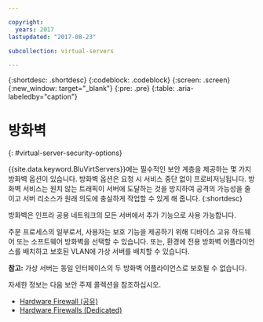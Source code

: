 ```yaml
---

copyright:
  years: 2017
lastupdated: "2017-08-23"

subcollection: virtual-servers

---
```


{:shortdesc: .shortdesc}
{:codeblock: .codeblock}
{:screen: .screen}
{:new_window: target="_blank"}
{:pre: .pre}
{:table: .aria-labeledby="caption"}


# 방화벽
{: #virtual-server-security-options}

{{site.data.keyword.BluVirtServers}}에는 필수적인 보안 계층을 제공하는 몇 가지 방화벽 옵션이 있습니다.  방화벽 옵션은 요청 시 서비스 중단 없이 프로비저닝됩니다. 방화벽 서비스는 원치 않는 트래픽이 서버에 도달하는 것을 방지하여 공격의 가능성을 줄이고 서버 리소스가 원래 의도에 충실하게 작업할 수 있게 해 줍니다.
{:shortdesc}

방화벽은 인프라 공용 네트워크의 모든 서버에서 추가 기능으로 사용 가능합니다.

주문 프로세스의 일부로서, 사용자는 보호 기능을 제공하기 위해 디바이스 고유 하드웨어 또는 소프트웨어 방화벽을 선택할 수 있습니다. 또는, 환경에 전용 방화벽 어플라이언스를 배치하고 보호된 VLAN에 가상 서버를 배치할 수 있습니다.  

**참고:** 가상 서버는 동일 인터페이스의 두 방화벽 어플라이언스로 보호될 수 없습니다.

자세한 정보는 다음 보안 주제 콜렉션을 참조하십시오.

* [Hardware Firewall (공유)](/docs/infrastructure/hardware-firewall-shared?topic=hardware-firewall-shared-getting-started-with-hardware-firewall-shared)
* [Hardware Firewalls (Dedicated)](/docs/infrastructure/hardware-firewall-dedicated?topic=hardware-firewall-dedicated-getting-started-with-hardware-firewall-dedicated)
